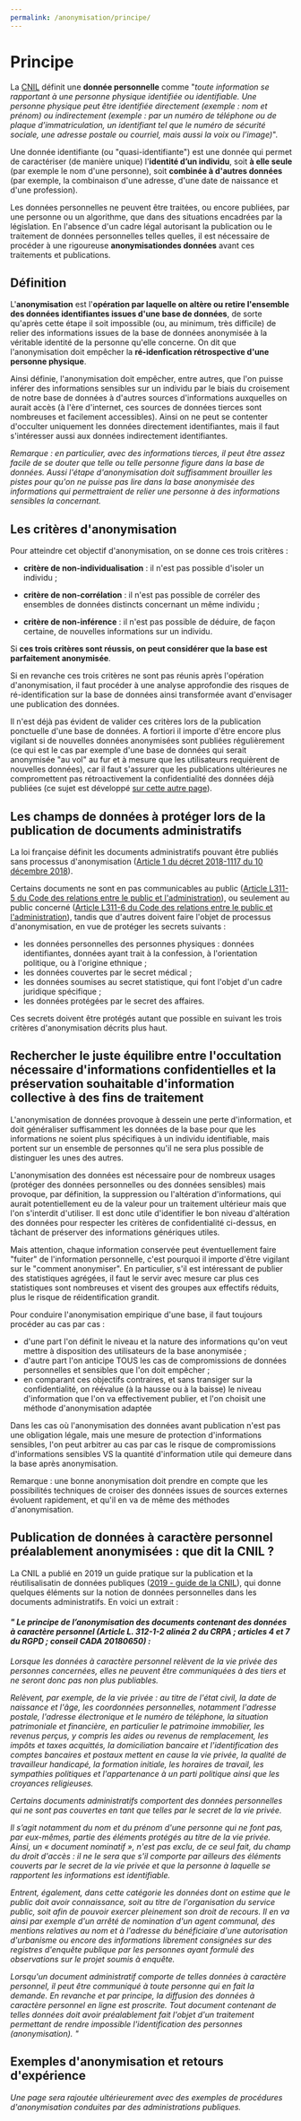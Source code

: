 ```yaml
---
permalink: /anonymisation/principe/
---
```


# Principe

La [CNIL](https://www.cnil.fr/fr/definition/donnee-personnelle) définit une <b>donnée personnelle</b> comme "_toute information se rapportant à une personne physique identifiée ou identifiable. Une personne physique peut être identifiée directement (exemple : nom et prénom) ou indirectement (exemple : par un numéro de téléphone ou de plaque d’immatriculation, un identifiant tel que le numéro de sécurité sociale, une adresse postale ou courriel, mais aussi la voix ou l’image)_". 

Une donnée identifiante (ou "quasi-identifiante") est une donnée qui permet de caractériser (de manière unique) l'<b>identité d’un individu</b>, soit <b>à elle seule</b> (par exemple le nom d'une personne), soit <b>combinée à d'autres données</b> (par exemple, la combinaison d'une adresse, d'une date de naissance et d'une profession).

Les données personnelles ne peuvent être traitées, ou encore publiées, par une personne ou un algorithme, que dans des situations encadrées par la législation. En l'absence d'un cadre légal autorisant la publication ou le traitement de données personnelles telles quelles, il est nécessaire de procéder à une rigoureuse <b>anonymisationdes données</b> avant ces traitements et publications.

## Définition

L'<b>anonymisation</b> est l'<b>opération par laquelle on altère ou retire l'ensemble des données identifiantes issues d'une base de données</b>, de sorte qu'après cette étape il soit impossible (ou, au minimum, très difficile) de relier des informations issues de la base de données anonymisée à la véritable identité de la personne qu'elle concerne. On dit que l'anonymisation doit empêcher la <b>ré-idenfication rétrospective d'une personne physique</b>.

Ainsi définie, l'anonymisation doit empêcher, entre autres, que l'on puisse inférer des informations sensibles sur un individu par le biais du croisement de notre base de données à d'autres sources d'informations</b> auxquelles on aurait accès (à l'ère d'internet, ces sources de données tierces sont nombreuses et facilement accessibles). Ainsi on ne peut se contenter d'occulter uniquement les données directement identifiantes, mais il faut s'intéresser aussi aux données indirectement identifiantes.

_Remarque : en particulier, avec des informations tierces, il peut être assez facile de se douter que telle ou telle personne figure dans la base de données. Aussi l'étape d'anonymisation doit suffisamment brouiller les pistes pour qu'on ne puisse pas lire dans la base anonymisée des informations qui permettraient de relier une personne à des informations sensibles la concernant._

## Les critères d'anonymisation

Pour atteindre cet objectif d'anonymisation, on se donne ces trois critères :

- <b>critère de non-individualisation</b> : il n'est pas possible d'isoler un individu ;

- <b>critère de non-corrélation</b> : il n'est pas possible de corréler des ensembles de données distincts concernant un même individu ;

- <b>critère de non-inférence</b> : il n'est pas possible de déduire, de façon certaine, de nouvelles informations sur un individu.

Si <b>ces trois critères sont réussis, on peut considérer que la base est parfaitement anonymisée</b>.

Si en revanche ces trois critères ne sont pas réunis après l'opération d'anonymisation, il faut procéder à une analyse approfondie des risques de ré-identification sur la base de données ainsi transformée avant d'envisager une publication des données. 

Il n'est déjà pas évident de valider ces critères lors de la publication ponctuelle d'une base de données. A fortiori il importe d'être encore plus vigilant si de nouvelles données anonymisées sont publiées régulièrement (ce qui est le cas par exemple d'une base de données qui serait anonymisée "au vol" au fur et à mesure que les utilisateurs requièrent de nouvelles données), car il faut s'assurer que les publications ultérieures ne compromettent pas rétroactivement la confidentialité des données déjà publiées (ce sujet est développé [sur cette autre page](/anonymiser/2c-methodes-differentielle.md)).

## Les champs de données à protéger lors de la publication de documents administratifs

La loi française définit les documents administratifs pouvant être publiés sans processus d'anonymisation ([Article 1 du décret 2018-1117 du 10 décembre 2018](https://www.legifrance.gouv.fr/loda/id/JORFTEXT000037797147/)). 

Certains documents ne sont en pas communicables au public ([Article L311-5 du Code des relations entre le public et l'administration](https://www.legifrance.gouv.fr/codes/article_lc/LEGIARTI000033265181/)), ou seulement au public concerné ([Article L311-6 du Code des relations entre le public et l'administration](https://www.legifrance.gouv.fr/codes/article_lc/LEGIARTI000037269056/)), tandis que d'autres doivent faire l'objet de processus d'anonymisation, en vue de protéger les secrets suivants :  
- les données personnelles des personnes physiques : données identifiantes, données ayant trait à la confession, à l'orientation politique, ou à l'origine ethnique ;
- les données couvertes par le secret médical ;
- les données soumises au secret statistique, qui font l'objet d'un cadre juridique spécifique ;
- les données protégées par le secret des affaires.

Ces secrets doivent être protégés autant que possible en suivant les trois critères d'anonymisation décrits plus haut.

## Rechercher le juste équilibre entre l'occultation nécessaire d'informations confidentielles et la préservation souhaitable d'information collective à des fins de traitement

L'anonymisation de données provoque à dessein une perte d'information, et doit généraliser suffisamment les données de la base pour que les informations ne soient plus spécifiques à un individu identifiable, mais portent sur un ensemble de personnes qu'il ne sera plus possible de distinguer les unes des autres.

L'anonymisation des données est nécessaire pour de nombreux usages (protéger des données personnelles ou des données sensibles) mais provoque, par définition, la suppression ou l'altération d'informations, qui aurait potentiellement eu de la valeur pour un traitement ultérieur mais que l'on s'interdit d'utiliser. Il est donc utile d'identifier le bon niveau d'altération des données pour respecter les critères de confidentialité ci-dessus, en tâchant de préserver des informations génériques utiles.

Mais attention, chaque information conservée peut éventuellement faire "fuiter" de l'information personnelle, c'est pourquoi il importe d'être vigilant sur le "comment anonymiser". En particulier, s'il est intéressant de publier des statistiques agrégées, il faut le servir avec mesure car plus ces statistiques sont nombreuses et visent des groupes aux effectifs réduits, plus le risque de réidentification grandit.

Pour conduire l'anonymisation empirique d'une base, il faut toujours procéder au cas par cas : 
- d'une part l'on définit le niveau et la nature des informations qu'on veut mettre à disposition des utilisateurs de la base anonymisée ;
- d'autre part l'on anticipe TOUS les cas de compromissions de données personnelles et sensibles que l'on doit empêcher ;
- en comparant ces objectifs contraires, et sans transiger sur la confidentialité, on réévalue (à la hausse ou à la baisse) le niveau d'information que l'on va effectivement publier, et l'on choisit une méthode d'anonymisation adaptée

Dans les cas où l'anonymisation des données avant publication n'est pas une obligation légale, mais une mesure de protection d'informations sensibles, l'on peut arbitrer au cas par cas le risque de compromissions d'informations sensibles VS la quantité d'information utile qui demeure dans la base après anonymisation.

Remarque : une bonne anonymisation doit prendre en compte que les possibilités techniques de croiser des données issues de sources externes évoluent rapidement, et qu'il en va de même des méthodes d'anonymisation.


## Publication de données à caractère personnel préalablement anonymisées : que dit la CNIL ?

La CNIL a publié en 2019 un guide pratique sur la publication et la réutilisalisatin de données publiques ([2019 - guide de la CNIL](https://www.cnil.fr/sites/default/files/atoms/files/guide_open_data.pdf)), qui donne quelques éléments sur la notion de données personnelles dans les documents administratifs. En voici un extrait :

#### _" Le principe de l’anonymisation des documents contenant des données à caractère personnel (Article L. 312-1-2 alinéa 2 du CRPA ; articles 4 et 7 du RGPD ; conseil CADA 20180650) :_

_Lorsque les données à caractère personnel relèvent de la vie privée des personnes concernées, elles ne peuvent être communiquées à des tiers et ne seront donc pas non plus publiables._

_Relèvent, par exemple, de la vie privée : au titre de l'état civil, la date de naissance et l'âge, les coordonnées personnelles, notamment l'adresse postale, l'adresse électronique et le numéro de téléphone, la situation patrimoniale et financière, en particulier le patrimoine immobilier, les revenus perçus, y compris les aides ou revenus de remplacement, les impôts et taxes acquittés, la domiciliation bancaire et l'identification des comptes bancaires et postaux mettent en cause la vie privée, la qualité de travailleur handicapé, la formation initiale, les horaires de travail, les sympathies politiques et l'appartenance à un parti politique ainsi que les croyances religieuses._

_Certains documents administratifs comportent des données personnelles qui  ne sont pas couvertes en tant que telles par le secret de la vie privée._

_Il s’agit notamment du nom et du prénom d'une personne qui ne font pas, par eux-mêmes, partie des éléments protégés au titre de la vie privée. Ainsi, un « document nominatif », n'est pas exclu, de ce seul fait, du champ du droit d'accès : il ne le sera que s'il comporte par ailleurs des éléments couverts par le secret de la vie privée et que la personne à laquelle se rapportent les informations est identifiable._

_Entrent, également, dans cette catégorie les données dont on estime que le public doit avoir connaissance, soit au titre de l'organisation du service public, soit afin de pouvoir exercer pleinement son droit de recours. Il en va ainsi par exemple d'un arrêté de nomination d'un agent communal, des mentions relatives au nom et à l'adresse du bénéficiaire d'une autorisation d'urbanisme ou encore des informations librement consignées sur des registres d'enquête publique par les personnes ayant formulé des observations sur le projet soumis à enquête._

_Lorsqu'un document administratif comporte de telles données à caractère personnel, il peut être communiqué à toute personne qui en fait la demande. En revanche et par principe, la diffusion des données à caractère personnel en ligne est proscrite. Tout document contenant de telles données doit avoir préalablement fait l'objet d'un traitement permettant de rendre impossible l'identification des personnes (anonymisation). "_

## Exemples d'anonymisation et retours d'expérience

_Une page sera rajoutée ultérieurement avec des exemples de procédures d'anonymisation conduites par des administrations publiques._